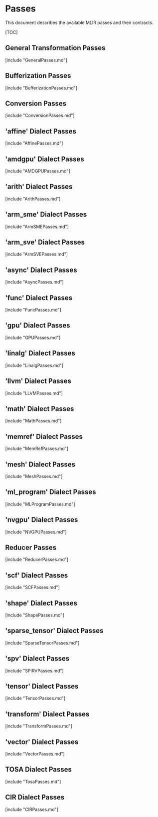 # Passes

This document describes the available MLIR passes and their contracts.

[TOC]

## General Transformation Passes

[include "GeneralPasses.md"]

## Bufferization Passes

[include "BufferizationPasses.md"]

## Conversion Passes

[include "ConversionPasses.md"]

## 'affine' Dialect Passes

[include "AffinePasses.md"]

## 'amdgpu' Dialect Passes

[include "AMDGPUPasses.md"]

## 'arith' Dialect Passes

[include "ArithPasses.md"]

## 'arm\_sme' Dialect Passes

[include "ArmSMEPasses.md"]

## 'arm\_sve' Dialect Passes

[include "ArmSVEPasses.md"]

## 'async' Dialect Passes

[include "AsyncPasses.md"]

## 'func' Dialect Passes

[include "FuncPasses.md"]

## 'gpu' Dialect Passes

[include "GPUPasses.md"]

## 'linalg' Dialect Passes

[include "LinalgPasses.md"]

## 'llvm' Dialect Passes

[include "LLVMPasses.md"]

## 'math' Dialect Passes

[include "MathPasses.md"]

## 'memref' Dialect Passes

[include "MemRefPasses.md"]

## 'mesh' Dialect Passes

[include "MeshPasses.md"]

## 'ml\_program' Dialect Passes

[include "MLProgramPasses.md"]

## 'nvgpu' Dialect Passes

[include "NVGPUPasses.md"]

## Reducer Passes

[include "ReducerPasses.md"]

## 'scf' Dialect Passes

[include "SCFPasses.md"]

## 'shape' Dialect Passes

[include "ShapePasses.md"]

## 'sparse_tensor' Dialect Passes

[include "SparseTensorPasses.md"]

## 'spv' Dialect Passes

[include "SPIRVPasses.md"]

## 'tensor' Dialect Passes

[include "TensorPasses.md"]

## 'transform' Dialect Passes

[include "TransformPasses.md"]

## 'vector' Dialect Passes

[include "VectorPasses.md"]

## TOSA Dialect Passes

[include "TosaPasses.md"]

## CIR Dialect Passes

[include "CIRPasses.md"]